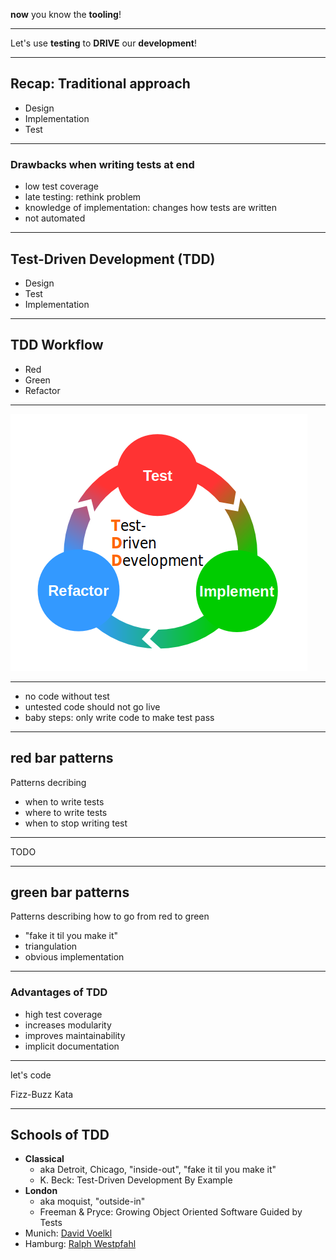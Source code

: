 **now** you know the **tooling**!

---

Let's use **testing** to **DRIVE** our **development**!

---

## Recap: Traditional approach

- Design
- Implementation
- Test

---

### Drawbacks when writing tests at end

- low test coverage
- late testing: rethink problem
- knowledge of implementation: changes how tests are written
- not automated

---

## Test-Driven Development (TDD)

- Design
- Test
- Implementation

---

## TDD Workflow

- Red
- Green
- Refactor

---

![tdd-cycle](images/TDD.png)

---

- no code without test
- untested code should not go live
- baby steps: only write code to make test pass

---

## red bar patterns

Patterns decribing

- when to write tests
- where to write tests
- when to stop writing test

---

TODO

---

## green bar patterns

Patterns describing how to go from red to green

- "fake it til you make it"
- triangulation
- obvious implementation

---

### Advantages of TDD

- high test coverage
- increases modularity
- improves maintainability
- implicit documentation

---

let's code

Fizz-Buzz Kata

---

## Schools of TDD

- **Classical**
  - aka Detroit, Chicago, "inside-out", "fake it til you make it"
  - K. Beck: Test-Driven Development By Example
- **London** 
  - aka moquist, "outside-in"
  - Freeman & Pryce: Growing Object Oriented Software Guided by Tests
- Munich: [David Voelkl](https://www.youtube.com/watch?v=n62HN2DHDEU)
- Hamburg: [Ralph Westpfahl](https://ralfw.de/2019/07/hamburg-style-tdd/)
